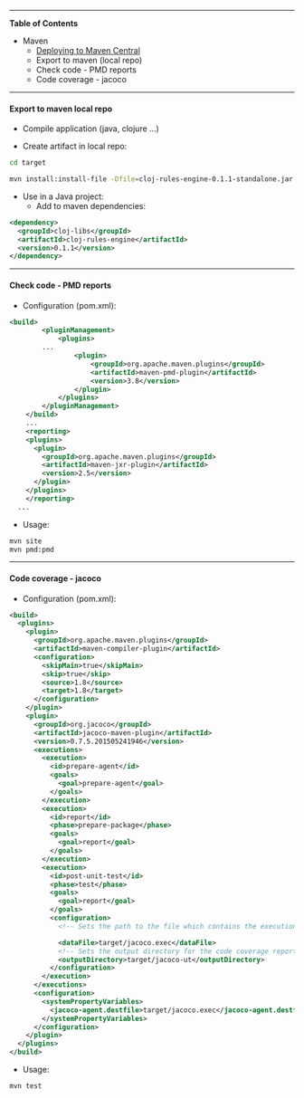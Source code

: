 -----------------------

**Table of Contents**

- Maven
  - [Deploying to Maven Central](deploy.md)
  - Export to maven (local repo)
  - Check code - PMD reports
  - Code coverage - jacoco

-----------------------

#### Export to maven local repo

- Compile application (java, clojure ...)

- Create artifact in local repo:

```bash
cd target

mvn install:install-file -Dfile=cloj-rules-engine-0.1.1-standalone.jar -DgroupId=cloj-libs -DartifactId=cloj-rules-engine -Dversion=0.1.1 -Dpackaging=jar
```

- Use in a Java project:
    - Add to maven dependencies:

```xml
<dependency>
  <groupId>cloj-libs</groupId>
  <artifactId>cloj-rules-engine</artifactId>
  <version>0.1.1</version>
</dependency>
```

-----------------------

#### Check code - PMD reports

- Configuration (pom.xml):

```xml
<build>
		<pluginManagement>
			<plugins>
        ...
				<plugin>
					<groupId>org.apache.maven.plugins</groupId>
					<artifactId>maven-pmd-plugin</artifactId>
					<version>3.8</version>
				</plugin>
			</plugins>
		</pluginManagement>
	</build>
	...
	<reporting>
    <plugins>
      <plugin>
        <groupId>org.apache.maven.plugins</groupId>
        <artifactId>maven-jxr-plugin</artifactId>
        <version>2.5</version>
      </plugin>
    </plugins>
	</reporting>
  ...
```

- Usage:

```bash
mvn site
mvn pmd:pmd
```

-----------------------

#### Code coverage - jacoco

- Configuration (pom.xml):

```xml
<build>
  <plugins>
    <plugin>
      <groupId>org.apache.maven.plugins</groupId>
      <artifactId>maven-compiler-plugin</artifactId>
      <configuration>
        <skipMain>true</skipMain>
        <skip>true</skip>
        <source>1.8</source>
        <target>1.8</target>
      </configuration>
    </plugin>
    <plugin>
      <groupId>org.jacoco</groupId>
      <artifactId>jacoco-maven-plugin</artifactId>
      <version>0.7.5.201505241946</version>
      <executions>
        <execution>
          <id>prepare-agent</id>
          <goals>
            <goal>prepare-agent</goal>
          </goals>
        </execution>
        <execution>
          <id>report</id>
          <phase>prepare-package</phase>
          <goals>
            <goal>report</goal>
          </goals>
        </execution>
        <execution>
          <id>post-unit-test</id>
          <phase>test</phase>
          <goals>
            <goal>report</goal>
          </goals>
          <configuration>
            <!-- Sets the path to the file which contains the execution data. -->

            <dataFile>target/jacoco.exec</dataFile>
            <!-- Sets the output directory for the code coverage report. -->
            <outputDirectory>target/jacoco-ut</outputDirectory>
          </configuration>
        </execution>
      </executions>
      <configuration>
        <systemPropertyVariables>
          <jacoco-agent.destfile>target/jacoco.exec</jacoco-agent.destfile>
        </systemPropertyVariables>
      </configuration>
    </plugin>
  </plugins>
</build>
```

- Usage:

```bash
mvn test
```
